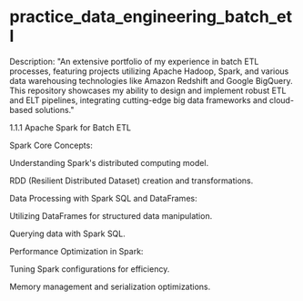 # practice_data_engineering_batch_etl

Description: "An extensive portfolio of my experience in batch ETL processes, featuring projects utilizing Apache Hadoop, Spark, and various data warehousing technologies like Amazon Redshift and Google BigQuery. This repository showcases my ability to design and implement robust ETL and ELT pipelines, integrating cutting-edge big data frameworks and cloud-based solutions."

1.1.1 Apache Spark for Batch ETL

Spark Core Concepts:

Understanding Spark's distributed computing model.

RDD (Resilient Distributed Dataset) creation and transformations.

Data Processing with Spark SQL and DataFrames:

Utilizing DataFrames for structured data manipulation.

Querying data with Spark SQL.

Performance Optimization in Spark:

Tuning Spark configurations for efficiency.

Memory management and serialization optimizations.
